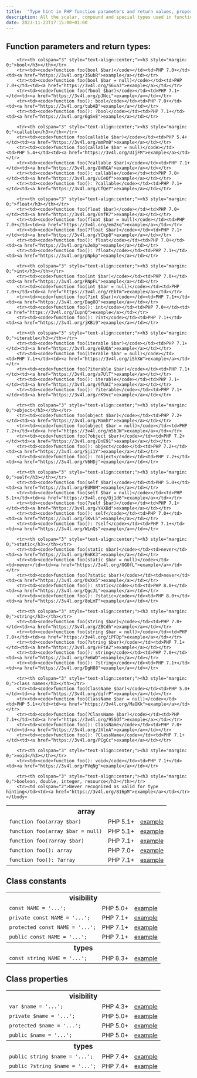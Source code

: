 ```yaml
---
title:  "Type hint in PHP function parameters and return values, properties and constants"
description: All the scalar, compound and special types used in function (and method) parameter and results, for any PHP version.
date: 2023-11-23T17:15:00+01:00
---
```


## Function parameters and return types:

<table class="table table-hover table-bordered" style="width:auto; margin-left:auto; margin-right:auto">
    <tbody>
        <tr><th colspan="3" style="text-align:center;"><h3 style="margin: 0;">array</h3></th></tr>
        <tr><td><code>function foo(array $bar)</code></td><td>PHP 5.1+</td><td><a href="https://3v4l.org/VMPJh">example</a></td></tr>
        <tr><td><code>function foo(array $bar = null)</code></td><td>PHP 5.1+</td><td><a href="https://3v4l.org/28isS">example</a></td></tr>
        <tr><td><code>function foo(?array $bar)</code></td><td>PHP 7.1+</td><td><a href="https://3v4l.org/TVVn3">example</a></td></tr>
        <tr><td><code>function foo(): array</code></td><td>PHP 7.0+</td><td><a href="https://3v4l.org/aLcod">example</a></td></tr>
        <tr><td><code>function foo(): ?array</code></td><td>PHP 7.1+</td><td><a href="https://3v4l.org/YiD0p">example</a></td></tr>

        <tr><th colspan="3" style="text-align:center;"><h3 style="margin: 0;">bool</h3></th></tr>
        <tr><td><code>function foo(bool $bar)</code></td><td>PHP 7.0+</td><td><a href="https://3v4l.org/35ubR">example</a></td></tr>
        <tr><td><code>function foo(bool $bar = null)</code></td><td>PHP 7.0+</td><td><a href="https://3v4l.org/S6ua3">example</a></td></tr>
        <tr><td><code>function foo(?bool $bar)</code></td><td>PHP 7.1+</td><td><a href="https://3v4l.org/pJNci">example</a></td></tr>
        <tr><td><code>function foo(): bool</code></td><td>PHP 7.0+</td><td><a href="https://3v4l.org/tubAB">example</a></td></tr>
        <tr><td><code>function foo(): ?bool</code></td><td>PHP 7.1+</td><td><a href="https://3v4l.org/6gSvE">example</a></td></tr>

        <tr><th colspan="3" style="text-align:center;"><h3 style="margin: 0;">callable</h3></th></tr>
        <tr><td><code>function foo(callable $bar)</code></td><td>PHP 5.4+</td><td><a href="https://3v4l.org/mmPm0">example</a></td></tr>
        <tr><td><code>function foo(callable $bar = null)</code></td><td>PHP 5.4+</td><td><a href="https://3v4l.org/UIjFM">example</a></td></tr>
        <tr><td><code>function foo(?callable $bar)</code></td><td>PHP 7.1+</td><td><a href="https://3v4l.org/8HRGA">example</a></td></tr>
        <tr><td><code>function foo(): callable</code></td><td>PHP 7.0+</td><td><a href="https://3v4l.org/uCeOf">example</a></td></tr>
        <tr><td><code>function foo(): ?callable</code></td><td>PHP 7.1+</td><td><a href="https://3v4l.org/CfQeY">example</a></td></tr>

        <tr><th colspan="3" style="text-align:center;"><h3 style="margin: 0;">float</h3></th></tr>
        <tr><td><code>function foo(float $bar)</code></td><td>PHP 7.0+</td><td><a href="https://3v4l.org/0nfR7">example</a></td></tr>
        <tr><td><code>function foo(float $bar = null)</code></td><td>PHP 7.0+</td><td><a href="https://3v4l.org/em2kq">example</a></td></tr>
        <tr><td><code>function foo(?float $bar)</code></td><td>PHP 7.1+</td><td><a href="https://3v4l.org/YCkp8">example</a></td></tr>
        <tr><td><code>function foo(): float</code></td><td>PHP 7.0+</td><td><a href="https://3v4l.org/uJeXp">example</a></td></tr>
        <tr><td><code>function foo(): ?float</code></td><td>PHP 7.1+</td><td><a href="https://3v4l.org/pNpkp">example</a></td></tr>

        <tr><th colspan="3" style="text-align:center;"><h3 style="margin: 0;">int</h3></th></tr>
        <tr><td><code>function foo(int $bar)</code></td><td>PHP 7.0+</td><td><a href="https://3v4l.org/RNpFL">example</a></td></tr>
        <tr><td><code>function foo(int $bar = null)</code></td><td>PHP 7.0+</td><td><a href="https://3v4l.org/rEbTm">example</a></td></tr>
        <tr><td><code>function foo(?int $bar)</code></td><td>PHP 7.1+</td><td><a href="https://3v4l.org/Dag8O">example</a></td></tr>
        <tr><td><code>function foo(): int</code></td><td>PHP 7.0+</td><td><a href="https://3v4l.org/IupnQ">example</a></td></tr>
        <tr><td><code>function foo(): ?int</code></td><td>PHP 7.1+</td><td><a href="https://3v4l.org/jKBi9">example</a></td></tr>

        <tr><th colspan="3" style="text-align:center;"><h3 style="margin: 0;">iterable</h3></th></tr>
        <tr><td><code>function foo(iterable $bar)</code></td><td>PHP 7.1+</td><td><a href="https://3v4l.org/eEUQA">example</a></td></tr>
        <tr><td><code>function foo(iterable $bar = null)</code></td><td>PHP 7.1+</td><td><a href="https://3v4l.org/iShXW">example</a></td></tr>
        <tr><td><code>function foo(?iterable $bar)</code></td><td>PHP 7.1+</td><td><a href="https://3v4l.org/a7UlT">example</a></td></tr>
        <tr><td><code>function foo(): iterable</code></td><td>PHP 7.1+</td><td><a href="https://3v4l.org/9fUAI">example</a></td></tr>
        <tr><td><code>function foo(): ?iterable</code></td><td>PHP 7.1+</td><td><a href="https://3v4l.org/rK9vc">example</a></td></tr>

        <tr><th colspan="3" style="text-align:center;"><h3 style="margin: 0;">object</h3></th></tr>
        <tr><td><code>function foo(object $bar)</code></td><td>PHP 7.2+</td><td><a href="https://3v4l.org/MamhY">example</a></td></tr>
        <tr><td><code>function foo(object $bar = null)</code></td><td>PHP 7.2+</td><td><a href="https://3v4l.org/n5bJW">example</a></td></tr>
        <tr><td><code>function foo(?object $bar)</code></td><td>PHP 7.2+</td><td><a href="https://3v4l.org/DnE91">example</a></td></tr>
        <tr><td><code>function foo(): object</code></td><td>PHP 7.2+</td><td><a href="https://3v4l.org/Sji1Y">example</a></td></tr>
        <tr><td><code>function foo(): ?object</code></td><td>PHP 7.2+</td><td><a href="https://3v4l.org/V6HDj">example</a></td></tr>

        <tr><th colspan="3" style="text-align:center;"><h3 style="margin: 0;">self</h3></th></tr>
        <tr><td><code>function foo(self $bar)</code></td><td>PHP 5.0+</td><td><a href="https://3v4l.org/EUM0M">example</a></td></tr>
        <tr><td><code>function foo(self $bar = null)</code></td><td>PHP 5.1+</td><td><a href="https://3v4l.org/Oj1d6">example</a></td></tr>
        <tr><td><code>function foo(?self $bar)</code></td><td>PHP 7.1+</td><td><a href="https://3v4l.org/YHXBd">example</a></td></tr>
        <tr><td><code>function foo(): self</code></td><td>PHP 7.0+</td><td><a href="https://3v4l.org/lKvL5">example</a></td></tr>
        <tr><td><code>function foo(): ?self</code></td><td>PHP 7.1+</td><td><a href="https://3v4l.org/WLnQs">example</a></td></tr>

        <tr><th colspan="3" style="text-align:center;"><h3 style="margin: 0;">static</h3></th></tr>
        <tr><td><code>function foo(static $bar)</code></td><td>never</td><td><a href="https://3v4l.org/BnKK3">example</a></td></tr>
        <tr><td><code>function foo(static $bar = null)</code></td><td>never</td><td><a href="https://3v4l.org/GGOfL">example</a></td></tr>
        <tr><td><code>function foo(?static $bar)</code></td><td>never</td><td><a href="https://3v4l.org/0sXn5">example</a></td></tr>
        <tr><td><code>function foo(): static</code></td><td>PHP 8.0+</td><td><a href="https://3v4l.org/QgcJL">example</a></td></tr>
        <tr><td><code>function foo(): ?static</code></td><td>PHP 8.0+</td><td><a href="https://3v4l.org/8oLmT">example</a></td></tr>

        <tr><th colspan="3" style="text-align:center;"><h3 style="margin: 0;">string</h3></th></tr>
        <tr><td><code>function foo(string $bar)</code></td><td>PHP 7.0+</td><td><a href="https://3v4l.org/ZBCdh">example</a></td></tr>
        <tr><td><code>function foo(string $bar = null)</code></td><td>PHP 7.0+</td><td><a href="https://3v4l.org/iPFDp">example</a></td></tr>
        <tr><td><code>function foo(?string $bar)</code></td><td>PHP 7.1+</td><td><a href="https://3v4l.org/HFtA2">example</a></td></tr>
        <tr><td><code>function foo(): string</code></td><td>PHP 7.0+</td><td><a href="https://3v4l.org/7e6WD">example</a></td></tr>
        <tr><td><code>function foo(): ?string</code></td><td>PHP 7.1+</td><td><a href="https://3v4l.org/DgH88">example</a></td></tr>

        <tr><th colspan="3" style="text-align:center;"><h3 style="margin: 0;">class names</h3></th></tr>
        <tr><td><code>function foo(ClassName $bar)</code></td><td>PHP 5.0+</td><td><a href="https://3v4l.org/dqfrP">example</a></td></tr>
        <tr><td><code>function foo(ClassName $bar = null)</code></td><td>PHP 5.1+</td><td><a href="https://3v4l.org/MaOKk">example</a></td></tr>
        <tr><td><code>function foo(?ClassName $bar)</code></td><td>PHP 7.1+</td><td><a href="https://3v4l.org/95SOf">example</a></td></tr>
        <tr><td><code>function foo(): ClassName</code></td><td>PHP 7.0+</td><td><a href="https://3v4l.org/JXlnA">example</a></td></tr>
        <tr><td><code>function foo(): ?ClassName</code></td><td>PHP 7.1+</td><td><a href="https://3v4l.org/PCgCc">example</a></td></tr>

        <tr><th colspan="3" style="text-align:center;"><h3 style="margin: 0;">void</h3></th></tr>
        <tr><td><code>function foo(): void</code></td><td>PHP 7.1+</td><td><a href="https://3v4l.org/PVqNg">example</a></td></tr>

        <tr><th colspan="3" style="text-align:center;"><h3 style="margin: 0;">boolean, double, integer, resource</h3></th></tr>
        <tr><td colspan="2">Never recognized as valid for type hinting</td><td><a href="https://3v4l.org/816pM">example</a></td></tr>
    </tbody>
</table>

## Class constants

<table class="table table-hover table-bordered" style="width:auto; margin-left:auto; margin-right:auto">
    <tbody>
        <tr><th colspan="3" style="text-align:center;"><h3 style="margin: 0;">visibility</h3></th></tr>
        <tr><td><code>const NAME = '...';</code></td><td>PHP 5.0+</td><td><a href="https://3v4l.org/9vTAb">example</a></td></tr>
        <tr><td><code>private const NAME = '...';</code></td><td>PHP 7.1+</td><td><a href="https://3v4l.org/dqfrP">example</a></td></tr>
        <tr><td><code>protected const NAME = '...';</code></td><td>PHP 7.1+</td><td><a href="https://3v4l.org/rsa80">example</a></td></tr>
        <tr><td><code>public const NAME = '...';</code></td><td>PHP 7.1+</td><td><a href="https://3v4l.org/Qhq19">example</a></td></tr>
        <tr><th colspan="3" style="text-align:center;"><h3 style="margin: 0;">types</h3></th></tr>
        <tr><td><code>const string NAME = '...';</code></td><td>PHP 8.3+</td><td><a href="https://3v4l.org/OJKH9">example</a></td></tr>
    </tbody>
</table>

## Class properties

<table class="table table-hover table-bordered" style="width:auto; margin-left:auto; margin-right:auto">
    <tbody>
        <tr><th colspan="3" style="text-align:center;"><h3 style="margin: 0;">visibility</h3></th></tr>
        <tr><td><code>var $name = '...';</code></td><td>PHP 4.3+</td><td><a href="https://3v4l.org/l4cFg">example</a></td></tr>
        <tr><td><code>private $name = '...';</code></td><td>PHP 5.0+</td><td><a href="https://3v4l.org/BBXiN">example</a></td></tr>
        <tr><td><code>protected $name = '...';</code></td><td>PHP 5.0+</td><td><a href="https://3v4l.org/EC8Kh">example</a></td></tr>
        <tr><td><code>public $name = '...';</code></td><td>PHP 5.0+</td><td><a href="https://3v4l.org/0ndGK">example</a></td></tr>
        <tr><th colspan="3" style="text-align:center;"><h3 style="margin: 0;">types</h3></th></tr>
        <tr><td><code>public string $name = '...';</code></td><td>PHP 7.4+</td><td><a href="https://3v4l.org/nKTOs">example</a></td></tr>
        <tr><td><code>public ?string $name = '...';</code></td><td>PHP 7.4+</td><td><a href="https://3v4l.org/lIMRp">example</a></td></tr>
    </tbody>
</table>
